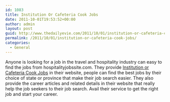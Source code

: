 ```yaml
---
id: 1083
title: Institution Or Cafeteria Cook Jobs
date: 2011-10-01T19:53:52+00:00
author: admin
layout: post
guid: http://www.thedailyevie.com/2011/10/01/institution-or-cafeteria-cook-jobs/
permalink: /2011/10/01/institution-or-cafeteria-cook-jobs/
categories:
  - General
---
```

Anyone is looking for a job in the travel and hospitality industry can easy to find the jobs from hospitalityjobssite.com. They provide [Institution or Cafeteria Cook Jobs](http://www.hospitalityjobsite.com/jobsearch/travel-hospitality/cooking/default.asp?job=institution+or+cafeteria+cook) in their website, people can find the best jobs by their choice of state or province that make their job search easier. They also provide the career articles and related details in their website that really help the job seekers to their job search. Avail their service to get the right job and start your career.